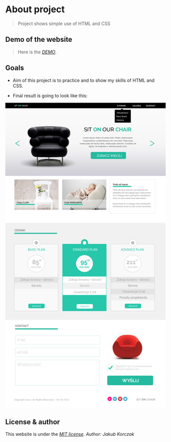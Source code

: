 # About project
> Project shows simple use of HTML and CSS

## Demo of the website

> Here is the [*DEMO*][DEMO].

## Goals

* Aim of this project is to practice and to show my skills of HTML and CSS.

* Final result is going to look like this:
<img alt="Final result" src="images/warsztat1.jpg">

<!-- Links -->
[DEMO]: https://JakubKorczak.github.io
[MIT license]: https://opensource.org/licenses/MIT

## License & author
This website is under the [*MIT license*][MIT license].
*Author: Jakub Korczak*

